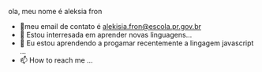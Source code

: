 ola, meu nome é aleksia fron
- 👀meu email de contato é alekisia.fron@escola.pr.gov.br
- 🌱 Estou interresada em aprender novas linguagens...
- 💞️ Eu estou aprendendo a progamar recentemente a lingagem javascript ...
- 📫 How to reach me ...

<!---
aleksiafron/aleksiafron is a ✨ special ✨ repository because its `README.md` (this file) appears on your GitHub profile.
You can click the Preview link to take a look at your changes.
--->
